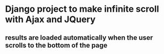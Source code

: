 
# Django project to make infinite scroll with Ajax and JQuery

## results are loaded automatically when the user scrolls to the bottom of the page
